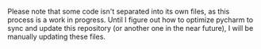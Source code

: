 Please note that some code isn't separated into its own files, as this process is a work in progress. Until I figure out how to optimize pycharm to sync and update this repository (or another one 
in the near future), I will be manually updating these files.
